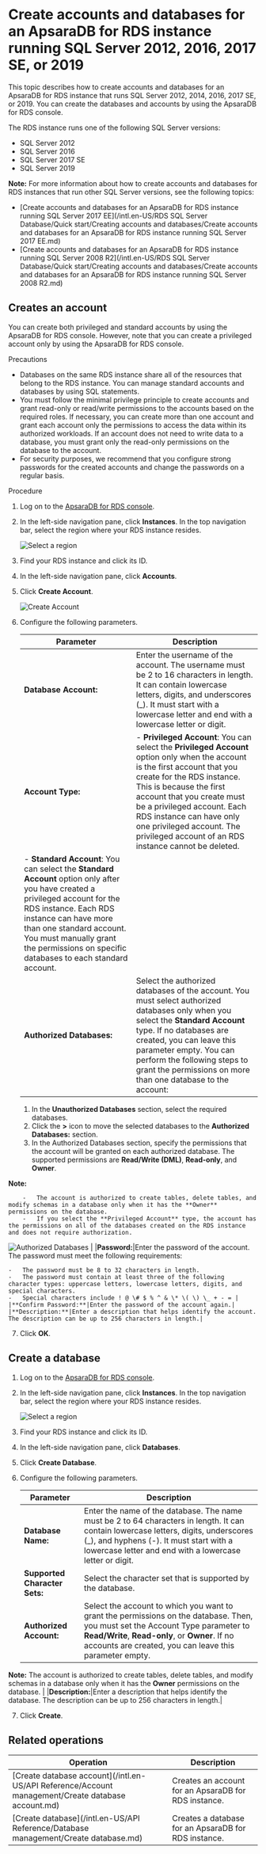 # Create accounts and databases for an ApsaraDB for RDS instance running SQL Server 2012, 2016, 2017 SE, or 2019

This topic describes how to create accounts and databases for an ApsaraDB for RDS instance that runs SQL Server 2012, 2014, 2016, 2017 SE, or 2019. You can create the databases and accounts by using the ApsaraDB for RDS console.

The RDS instance runs one of the following SQL Server versions:

-   SQL Server 2012
-   SQL Server 2016
-   SQL Server 2017 SE
-   SQL Server 2019

**Note:** For more information about how to create accounts and databases for RDS instances that run other SQL Server versions, see the following topics:

-   [Create accounts and databases for an ApsaraDB for RDS instance running SQL Server 2017 EE](/intl.en-US/RDS SQL Server Database/Quick start/Creating accounts and databases/Create accounts and databases for an ApsaraDB for RDS instance running SQL Server
         2017 EE.md)
-   [Create accounts and databases for an ApsaraDB for RDS instance running SQL Server 2008 R2](/intl.en-US/RDS SQL Server Database/Quick start/Creating accounts and databases/Create accounts and databases for an ApsaraDB for RDS instance running SQL Server
         2008 R2.md)

## Creates an account

You can create both privileged and standard accounts by using the ApsaraDB for RDS console. However, note that you can create a privileged account only by using the ApsaraDB for RDS console.

Precautions

-   Databases on the same RDS instance share all of the resources that belong to the RDS instance. You can manage standard accounts and databases by using SQL statements.
-   You must follow the minimal privilege principle to create accounts and grant read-only or read/write permissions to the accounts based on the required roles. If necessary, you can create more than one account and grant each account only the permissions to access the data within its authorized workloads. If an account does not need to write data to a database, you must grant only the read-only permissions on the database to the account.
-   For security purposes, we recommend that you configure strong passwords for the created accounts and change the passwords on a regular basis.

Procedure

1.  Log on to the [ApsaraDB for RDS console](https://rds.console.aliyun.com/).

2.  In the left-side navigation pane, click **Instances**. In the top navigation bar, select the region where your RDS instance resides.

    ![Select a region](https://static-aliyun-doc.oss-cn-hangzhou.aliyuncs.com/assets/img/en-US/8651559951/p36543.png)

3.  Find your RDS instance and click its ID.

4.  In the left-side navigation pane, click **Accounts**.

5.  Click **Create Account**.

    ![Create Account](https://static-aliyun-doc.oss-cn-hangzhou.aliyuncs.com/assets/img/en-US/3250359951/p42073.png)

6.  Configure the following parameters.

    |Parameter|Description|
    |---------|-----------|
    |**Database Account:**|Enter the username of the account. The username must be 2 to 16 characters in length. It can contain lowercase letters, digits, and underscores \(\_\). It must start with a lowercase letter and end with a lowercase letter or digit.|
    |**Account Type:**|    -   **Privileged Account**: You can select the **Privileged Account** option only when the account is the first account that you create for the RDS instance. This is because the first account that you create must be a privileged account. Each RDS instance can have only one privileged account. The privileged account of an RDS instance cannot be deleted.
    -   **Standard Account**: You can select the **Standard Account** option only after you have created a privileged account for the RDS instance. Each RDS instance can have more than one standard account. You must manually grant the permissions on specific databases to each standard account. |
    |**Authorized Databases:**|Select the authorized databases of the account. You must select authorized databases only when you select the **Standard Account** type. If no databases are created, you can leave this parameter empty. You can perform the following steps to grant the permissions on more than one database to the account:

    1.  In the **Unauthorized Databases** section, select the required databases.
    2.  Click the **\>** icon to move the selected databases to the **Authorized Databases:** section.
    3.  In the Authorized Databases section, specify the permissions that the account will be granted on each authorized database. The supported permissions are **Read/Write \(DML\)**, **Read-only**, and **Owner**.

**Note:**

        -   The account is authorized to create tables, delete tables, and modify schemas in a database only when it has the **Owner** permissions on the database.
        -   If you select the **Privileged Account** type, the account has the permissions on all of the databases created on the RDS instance and does not require authorization.
![Authorized Databases](https://static-aliyun-doc.oss-cn-hangzhou.aliyuncs.com/assets/img/en-US/0449259951/p69595.png) |
    |**Password:**|Enter the password of the account. The password must meet the following requirements:

    -   The password must be 8 to 32 characters in length.
    -   The password must contain at least three of the following character types: uppercase letters, lowercase letters, digits, and special characters.
    -   Special characters include ! @ \# $ % ^ & \* \( \) \_ + - = |
    |**Confirm Password:**|Enter the password of the account again.|
    |**Description:**|Enter a description that helps identify the account. The description can be up to 256 characters in length.|

7.  Click **OK**.


## Create a database

1.  Log on to the [ApsaraDB for RDS console](https://rds.console.aliyun.com/).

2.  In the left-side navigation pane, click **Instances**. In the top navigation bar, select the region where your RDS instance resides.

    ![Select a region](https://static-aliyun-doc.oss-cn-hangzhou.aliyuncs.com/assets/img/en-US/8651559951/p36543.png)

3.  Find your RDS instance and click its ID.

4.  In the left-side navigation pane, click **Databases**.

5.  Click **Create Database**.

6.  Configure the following parameters.

    |Parameter|Description|
    |---------|-----------|
    |**Database Name:**|Enter the name of the database. The name must be 2 to 64 characters in length. It can contain lowercase letters, digits, underscores \(\_\), and hyphens \(-\). It must start with a lowercase letter and end with a lowercase letter or digit.|
    |**Supported Character Sets:**|Select the character set that is supported by the database.|
    |**Authorized Account:**|Select the account to which you want to grant the permissions on the database. Then, you must set the Account Type parameter to **Read/Write**, **Read-only**, or **Owner**. If no accounts are created, you can leave this parameter empty.

**Note:** The account is authorized to create tables, delete tables, and modify schemas in a database only when it has the **Owner** permissions on the database. |
    |**Description:**|Enter a description that helps identify the database. The description can be up to 256 characters in length.|

7.  Click **Create**.


## Related operations

|Operation|Description|
|---------|-----------|
|[Create database account](/intl.en-US/API Reference/Account management/Create database account.md)|Creates an account for an ApsaraDB for RDS instance.|
|[Create database](/intl.en-US/API Reference/Database management/Create database.md)|Creates a database for an ApsaraDB for RDS instance.|

